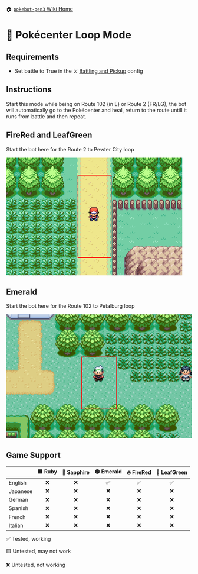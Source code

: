 🏠 [`pokebot-gen3` Wiki Home](../Readme.md)

# 🔄️ Pokécenter Loop Mode

## Requirements

- Set battle to True in the ⚔ [Battling and Pickup](Configuration%20-%20Battling%20and%20Pickup.md) config

## Instructions

Start this mode while being on Route 102 (in E) or Route 2 (FR/LG), the bot will automatically go to the Pokécenter and heal, return to the route untill it runs from battle and then repeat.

## FireRed and LeafGreen

Start the bot here for the Route 2 to Pewter City loop

![image](../images/pokecenter_loop_r2_pewter_city.png)

## Emerald

Start the bot here for the Route 102 to Petalburg loop

![image](../images/pokecenter_loop_r102_petalburg.png)

## Game Support

|          | 🟥 Ruby | 🔷 Sapphire | 🟢 Emerald | 🔥 FireRed | 🌿 LeafGreen |
| :------- | :-----: | :---------: | :--------: | :--------: | :----------: |
| English  |   ❌    |     ❌      |     ✅     |     ✅     |      ✅      |
| Japanese |   ❌    |     ❌      |     ❌     |     ❌     |      ❌      |
| German   |   ❌    |     ❌      |     ❌     |     ❌     |      ❌      |
| Spanish  |   ❌    |     ❌      |     ❌     |     ❌     |      ❌      |
| French   |   ❌    |     ❌      |     ❌     |     ❌     |      ❌      |
| Italian  |   ❌    |     ❌      |     ❌     |     ❌     |      ❌      |

✅ Tested, working

🟨 Untested, may not work

❌ Untested, not working
